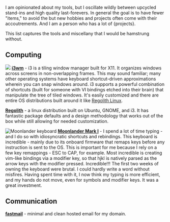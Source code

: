 I am opinionated about my tools, but I oscillate wildly between upcycled stand-ins and high quality last-forevers. In general the goal is to have fewer "items," to avoid the  but new hobbies and projects often come with their accoutrements. And I am a person who has a lot of {projects}.

This list captures the tools and miscellany that I would be hamstrung without.

## Computing
![](img/i3.png)
**[i3wm](https://i3wm.org/)** - i3 is a tiling window manager built for X11. It organizes windows across screens in non-overlapping frames. This may sound familiar; many other operating systems have keyboard shortcut-driven approximations wherein you can snap windows around. i3 supports a powerful combination of shortcuts (built for someone with VI bindings etched into their brain) that manipulate the tree of tiled windows. It's easily customized and there are entire OS distributions built around it like [Regolith Linux](https://github.com/regolith-linux).

**[Regolith](https://regolith-linux.org/)** - a linux distribution built on Ubuntu, GNOME, and i3. It has fantastic package defaults and a design methodology that works out of the box while still allowing for needed customization.

![Moonlander keyboard](img/moonlander.png)
**[Moonlander Mark I](https://www.zsa.io/moonlander/)** - I spend a lot of time typing - and I do so with idiosyncratic shortcuts and rebindings. This keyboard is incredible - mainly due to its onboard firmware that remaps keys before any instruction is sent to the OS. This is important for me because I rely on a few key remappings - ESC to CAP, for example. Most incredible is creating vim-like bindings via a modifier key, so that hjkl is natively parsed as the arrow keys with the modifier pressed. Incredible!!! The first two weeks of owning the keyboard were brutal. I could hardly write a word without misfires. Having spent time with it, I now think my typing is more efficient, and my hands do not move, even for symbols and modifier keys. It was a great investment.

## Communication

**[fastmail](https://www.fastmail.com/)** - minimal and clean hosted email for my domain.
